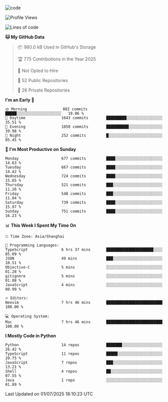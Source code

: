 
<!--
**liuyaanng/liuyaanng** is a ✨ _special_ ✨ repository because its `README.md` (this file) appears on your GitHub profile.

Here are some ideas to get you started:

- 🔭 I’m currently working on ...
- 🌱 I’m currently learning ...
- 👯 I’m looking to collaborate on ...
- 🤔 I’m looking for help with ...
- 💬 Ask me about ...
- 📫 How to reach me: ...
- 😄 Pronouns: ...
- ⚡ Fun fact: ...
-->


![code](https://cdn.jsdelivr.net/gh/liuyaanng/liuyaanng@1.0/code.gif) 

<!--START_SECTION:waka-->
![Profile Views](http://img.shields.io/badge/Profile%20Views-0-blue)

![Lines of code](https://img.shields.io/badge/From%20Hello%20World%20I%27ve%20Written-25.8%20million%20lines%20of%20code-blue)

**🐱 My GitHub Data** 

> 📦 980.0 kB Used in GitHub's Storage 
 > 
> 🏆 775 Contributions in the Year 2025
 > 
> 🚫 Not Opted to Hire
 > 
> 📜 52 Public Repositories 
 > 
> 🔑 26 Private Repositories 
 > 
**I'm an Early 🐤** 

```text
🌞 Morning                882 commits         █████░░░░░░░░░░░░░░░░░░░░   19.06 % 
🌆 Daytime                1643 commits        █████████░░░░░░░░░░░░░░░░   35.51 % 
🌃 Evening                1850 commits        ██████████░░░░░░░░░░░░░░░   39.98 % 
🌙 Night                  252 commits         █░░░░░░░░░░░░░░░░░░░░░░░░   05.45 % 
```
📅 **I'm Most Productive on Sunday** 

```text
Monday                   677 commits         ████░░░░░░░░░░░░░░░░░░░░░   14.63 % 
Tuesday                  667 commits         ████░░░░░░░░░░░░░░░░░░░░░   14.42 % 
Wednesday                724 commits         ████░░░░░░░░░░░░░░░░░░░░░   15.65 % 
Thursday                 521 commits         ███░░░░░░░░░░░░░░░░░░░░░░   11.26 % 
Friday                   548 commits         ███░░░░░░░░░░░░░░░░░░░░░░   11.84 % 
Saturday                 739 commits         ████░░░░░░░░░░░░░░░░░░░░░   15.97 % 
Sunday                   751 commits         ████░░░░░░░░░░░░░░░░░░░░░   16.23 % 
```


📊 **This Week I Spent My Time On** 

```text
🕑︎ Time Zone: Asia/Shanghai

💬 Programming Languages: 
TypeScript               6 hrs 37 mins       █████████████████████░░░░   85.09 % 
JSON                     49 mins             ███░░░░░░░░░░░░░░░░░░░░░░   10.51 % 
Objective-C              5 mins              ░░░░░░░░░░░░░░░░░░░░░░░░░   01.28 % 
gitignore                5 mins              ░░░░░░░░░░░░░░░░░░░░░░░░░   01.08 % 
JavaScript               4 mins              ░░░░░░░░░░░░░░░░░░░░░░░░░   00.99 % 

🔥 Editors: 
Neovim                   7 hrs 46 mins       █████████████████████████   100.00 % 

💻 Operating System: 
Mac                      7 hrs 46 mins       █████████████████████████   100.00 % 
```

**I Mostly Code in Python** 

```text
Python                   14 repos            ███████░░░░░░░░░░░░░░░░░░   26.42 % 
TypeScript               11 repos            █████░░░░░░░░░░░░░░░░░░░░   20.75 % 
JavaScript               7 repos             ███░░░░░░░░░░░░░░░░░░░░░░   13.21 % 
Shell                    4 repos             ██░░░░░░░░░░░░░░░░░░░░░░░   07.55 % 
Java                     1 repo              ░░░░░░░░░░░░░░░░░░░░░░░░░   01.89 % 
```




 Last Updated on 01/07/2025 18:10:23 UTC
<!--END_SECTION:waka-->

